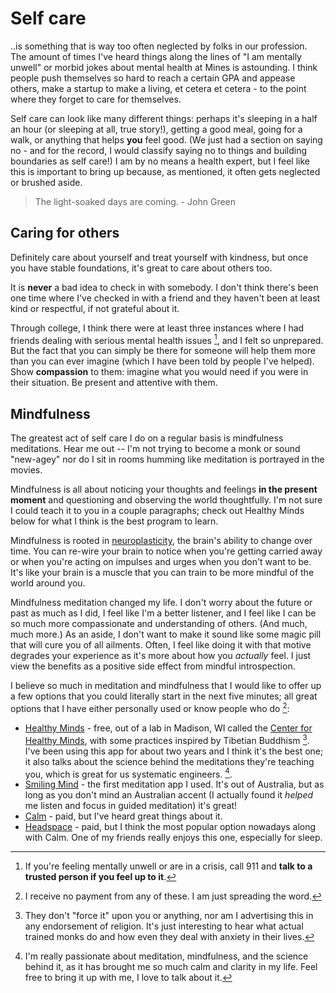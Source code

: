 # Self care

..is something that is way too often neglected by folks in our profession.
The amount of times I've heard things along the lines of "I am mentally unwell"
or morbid jokes about mental health at Mines is astounding. I think people push 
themselves so hard to reach a certain GPA and appease others, make a startup to
make a living, et cetera et cetera - to the point where they forget to care
for themselves.

Self care can look like many different things: perhaps it's sleeping in a half
an hour (or sleeping at all, true story!), getting a good meal, going for a walk,
or anything that helps **you** feel good. (We just had a section on saying no - and for the record, I would classify saying no to things and building boundaries as self care!)
I am by no means a health expert, but I feel like this is important to bring up because, as mentioned, it often gets neglected or brushed aside.

> The light-soaked days are coming. - John Green

## Caring for others

Definitely care about yourself and treat yourself with kindness, but once you
have stable foundations, it's great to care about others too.

It is **never** a bad idea to check in with somebody. I don't think there's been
one time where I've checked in with a friend and they haven't been at least kind or
respectful, if not grateful about it.

Through college, I think there were at least three instances where I had friends 
dealing with serious mental health issues [^ref1], and I felt so unprepared. But
the fact that you can simply be there for someone will help them more than you
can ever imagine (which I have been told by people I've helped). Show **compassion**
to them: imagine what you would need if you were in their situation. Be present
and attentive with them.

## Mindfulness

The greatest act of self care I do on a regular basis is mindfulness meditations.
Hear me out -- I'm not trying to become a monk or sound "new-agey" nor do I sit in rooms humming
like meditation is portrayed in the movies.

Mindfulness is all about noticing your thoughts and feelings **in the present moment**
and questioning and observing the world thoughtfully. I'm not sure I could teach it to
you in a couple paragraphs; check out Healthy Minds below for what I think is the best
program to learn.

Mindfulness is rooted in [neuroplasticity](https://mcpress.mayoclinic.org/healthy-aging/the-power-of-neuroplasticity-how-your-brain-adapts-and-grows-as-you-age/), the brain's ability to 
change over time. You can re-wire your brain to notice when you're getting carried away or
when you're acting on impulses and urges when you don't want to be. It's like your brain
is a muscle that you can train to be more mindful of the world around you.

Mindfulness meditation changed my life. I don't worry about the future or past as much as
I did, I feel like I'm a better listener, and I feel like I can be so much more compassionate
and understanding of others. (And much, much more.) As an aside, I don't want to make it sound
like some magic pill that will cure you of all ailments. Often, I feel like doing it with that
motive degrades your experience as it's more about how you *actually* feel. I just view the
benefits as a positive side effect from mindful introspection.

I believe so much in meditation and mindfulness that I would like to offer up a few
options that you could literally start in the next five minutes; all great options that I have either personally used or know people who do [^ref4]:
- [Healthy Minds](https://www.portal.hminnovations.org/launch) - free, out of a lab
in Madison, WI called the [Center for Healthy Minds](https://centerhealthyminds.org), with
some practices inspired by Tibetian Buddhism [^ref2]. I've been using this app for about
two years and I think it's the best one; it also talks about the science behind the meditations
they're teaching you, which is great for us systematic engineers. [^ref3].
- [Smiling Mind](https://www.smilingmind.com.au/smiling-mind-app) - the first meditation app I used. It's out of Australia, but as long as you don't mind an Australian accent (I actually found it *helped* me listen and focus in guided meditation) it's great!
- [Calm](https://www.calm.com/ua-homepage-v2?pid=googleadwords_int&af_channel=googlesem&af_c_id=14668023573&af_adset_id=170649968373&af_ad_id=722102865780&af_siteid=g&af_sub_siteid=&af_keyword=kwd-316578326783&af_sub3=c&af_sub4=CjwKCAiApY-7BhBjEiwAQMrrEcGRuemNJ28f5vczrcs2GlbwG3K5QbFtMWoFD3yycZonA-NV206SvhoCi4IQAvD_BwE&utm_medium=paid&utm_source=googlesem&utm_campaign=14668023573&utm_content=ua-homepage-v2&utm_term=kwd-316578326783&gad_source=1&gbraid=0AAAAAC6g0qel-tdYLcxY6_Kw4py3P6WU1&gclid=CjwKCAiApY-7BhBjEiwAQMrrEcGRuemNJ28f5vczrcs2GlbwG3K5QbFtMWoFD3yycZonA-NV206SvhoCi4IQAvD_BwE) - paid, but I've heard great things about it.
- [Headspace](https://www.headspace.com/?gad_source=1&gbraid=0AAAAADLlnJ2GwRdgwFeJ_qsKgrlOENd8L&gclid=CjwKCAiApY-7BhBjEiwAQMrrEZBOVDLg7CbwMPeqHh2nzkYgNU8jh0TcmEMumlATH46iZBe93Pz1wxoC99QQAvD_BwE) - paid, but I think the most popular option nowadays along with Calm. One of my friends really enjoys this one, especially for sleep.


[^ref1]: If you're feeling mentally unwell or are in a crisis, call 911 and **talk
to a trusted person if you feel up to it**.

[^ref2]: They don't "force it" upon you or anything, nor am I advertising this in
any endorsement of religion. It's just interesting to hear what actual trained monks
do and how even they deal with anxiety in their lives.

[^ref3]: I'm really passionate about meditation, mindfulness, and the science behind it,
as it has brought me so much calm and clarity in my life. Feel free to bring it up with me,
I love to talk about it.

[^ref4]: I receive no payment from any of these. I am just spreading the word.
